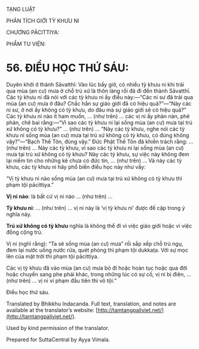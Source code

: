  

TẠNG LUẬT

PHÂN TÍCH GIỚI TỲ KHƯU NI

CHƯƠNG PĀCITTIYA:

PHẨM TU VIỆN:

# 56\. ĐIỀU HỌC THỨ SÁU:

Duyên khởi ở thành Sāvatthī: Vào lúc bấy giờ, có nhiều tỳ khưu ni khi trải qua mùa (an cư) mưa ở chỗ trú xứ là thôn làng rồi đã đi đến thành Sāvatthī. Các tỳ khưu ni đã nói với các tỳ khưu ni ấy điều này:—“Các ni sư đã trải qua mùa (an cư) mưa ở đâu? Chắc hẳn sự giáo giới đã có hiệu quả?”—“Này các ni sư, ở nơi ấy không có tỳ khưu, do đâu mà sự giáo giới sẽ có hiệu quả?” Các tỳ khưu ni nào ít ham muốn, … (như trên) … các vị ni ấy phàn nàn, phê phán, chê bai rằng:—“Vì sao các tỳ khưu ni lại sống mùa (an cư) mưa tại trú xứ không có tỳ khưu?” … (như trên) … “Này các tỳ khưu, nghe nói các tỳ khưu ni sống mùa (an cư) mưa tại trú xứ không có tỳ khưu, có đúng không vậy?”—“Bạch Thế Tôn, đúng vậy.” Đức Phật Thế Tôn đã khiển trách rằng: … (như trên) … Này các tỳ khưu, vì sao các tỳ khưu ni lại sống mùa (an cư) mưa tại trú xứ không có tỳ khưu? Này các tỳ khưu, sự việc này không đem lại niềm tin cho những kẻ chưa có đức tin, … (như trên) … Và này các tỳ khưu, các tỳ khưu ni hãy phổ biến điều học này như vầy:

“Vị tỳ khưu ni nào sống mùa (an cư) mưa tại trú xứ không có tỳ khưu thì phạm tội pācittiya.”

**Vị ni nào**: là bất cứ vị ni nào … (như trên) …

**Tỳ khưu ni**: … (như trên) … vị ni này là ‘vị tỳ khưu ni’ được đề cập trong ý nghĩa này.

**Trú xứ không có tỳ khưu** nghĩa là không thể đi vì việc giáo giới hoặc vì việc đồng cộng trú.

Vị ni (nghĩ rằng): “Ta sẽ sống mùa (an cư) mưa” rồi sắp xếp chỗ trú ngụ, đem lại nước uống nước rửa, quét phòng thì phạm tội dukkaṭa. Với sự mọc lên của mặt trời thì phạm tội pācittiya.

Các vị tỳ khưu đã vào mùa (an cư) mưa bỏ đi hoặc hoàn tục hoặc qua đời hoặc chuyển sang phe phái khác, trong những lúc có sự cố, vị ni bị điên, … (như trên) … vị ni vi phạm đầu tiên thì vô tội.”

Điều học thứ sáu.

Translated by Bhikkhu Indacanda. Full text, translation, and notes are available at the translator’s website: [http://tamtangpaliviet.net/](http://tamtangpaliviet.net/).

Used by kind permission of the translator.

Prepared for SuttaCentral by Ayya Vimala.